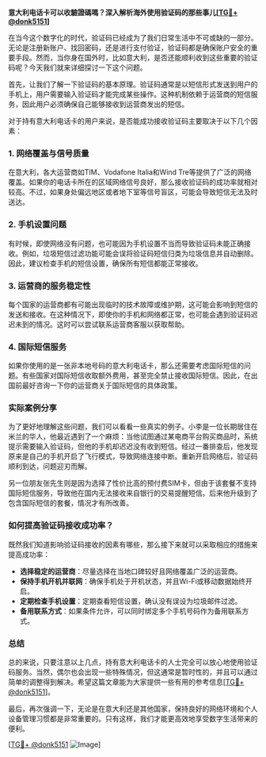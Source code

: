 **意大利电话卡可以收驗證碼嗎？深入解析海外使用验证码的那些事儿[[TG💪+ @donk5151](https://t.me/s/donk5151)]**

在当今这个数字化的时代，验证码已经成为了我们日常生活中不可或缺的一部分。无论是注册新账户、找回密码，还是进行支付验证，验证码都是确保账户安全的重要手段。然而，当你身在国外时，比如意大利，是否还能顺利收到这些重要的验证码呢？今天我们就来详细探讨一下这个问题。

首先，让我们了解一下验证码的基本原理。验证码通常是以短信形式发送到用户的手机上，用户需要输入验证码才能完成某些操作。这种机制依赖于运营商的短信服务，因此用户必须确保自己能够接收到运营商发出的短信。

对于持有意大利电话卡的用户来说，是否能成功接收验证码主要取决于以下几个因素：

### **1. 网络覆盖与信号质量**
在意大利，各大运营商如TIM、Vodafone Italia和Wind Tre等提供了广泛的网络覆盖。如果你的电话卡所在的区域网络信号良好，那么接收验证码的成功率就相对较高。不过，如果身处偏远地区或者地下室等信号盲区，可能会导致短信无法及时送达。

### **2. 手机设置问题**
有时候，即使网络没有问题，也可能因为手机设置不当而导致验证码未能正确接收。例如，垃圾短信过滤功能可能会误将验证码短信归类为垃圾信息并自动删除。因此，建议检查手机的短信设置，确保所有短信都能正常接收。

### **3. 运营商的服务稳定性**
每个国家的运营商都有可能出现临时的技术故障或维护期，这可能会影响到短信的发送和接收。在这种情况下，即使你的手机和网络都正常，也可能会遇到验证码迟迟未到的情况。这时可以尝试联系运营商客服以获取帮助。

### **4. 国际短信服务**
如果你使用的是一张非本地号码的意大利电话卡，那么还需要考虑国际短信的问题。有些国家对国际短信收取额外费用，甚至完全禁止接收国际短信。因此，在出国前最好咨询一下你的运营商关于国际短信的具体政策。

### **实际案例分享**
为了更好地理解这些问题，我们可以看看一些真实的例子。小李是一位长期居住在米兰的华人，他最近遇到了一个麻烦：当他试图通过某电商平台购买商品时，系统提示需要输入验证码，但他的手机却迟迟没有收到短信。经过一番排查后，他发现原来是自己的手机开启了飞行模式，导致网络连接中断。重新开启网络后，验证码顺利到达，问题迎刃而解。

另一位朋友张先生则是因为选择了性价比高的预付费SIM卡，但由于该套餐不支持国际短信服务，导致他在国内无法接收来自银行的交易提醒短信。后来他升级到了包含国际短信的套餐，情况才有所改善。

### **如何提高验证码接收成功率？**
既然我们知道影响验证码接收的因素有哪些，那么接下来就可以采取相应的措施来提高成功率：

- **选择稳定的运营商**：尽量选择在当地口碑较好且网络覆盖广泛的运营商。
- **保持手机开机并联网**：确保手机处于开机状态，并且Wi-Fi或移动数据始终开启。
- **定期检查手机设置**：定期查看短信设置，确认没有误设为垃圾邮件过滤。
- **备用联系方式**：如果条件允许，可以同时绑定多个手机号码作为备用联系方式。

### **总结**
总的来说，只要注意以上几点，持有意大利电话卡的人士完全可以放心地使用验证码服务。当然，偶尔也会出现一些特殊情况，但这通常是暂时性的，并且可以通过简单的调整得到解决。希望这篇文章能为大家提供一些有用的参考信息[[TG💪+ @donk5151](https://t.me/s/donk5151)]。

最后，再次强调一下，无论是在意大利还是其他国家，保持良好的网络环境和个人设备管理习惯都是非常重要的。只有这样，我们才能更高效地享受数字生活带来的便利。

[[TG💪+ @donk5151](https://t.me/s/donk5151) ![Image](https://i.postimg.cc/rwNCRYN7/Snipaste-2025-04-30-17-27-05.png)]